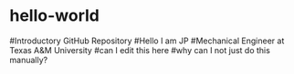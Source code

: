 # hello-world
#Introductory GitHub Repository 
#Hello I am JP
#Mechanical Engineer at Texas A&M University 
#can I edit this here
#why can I not just do this manually?
